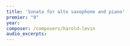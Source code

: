 ```yaml
---
title: 'Sonata for alto saxophone and piano'
premier: "0"
year: 
composer: /composers/harold-levin
audio_excerpts: 
---
```

